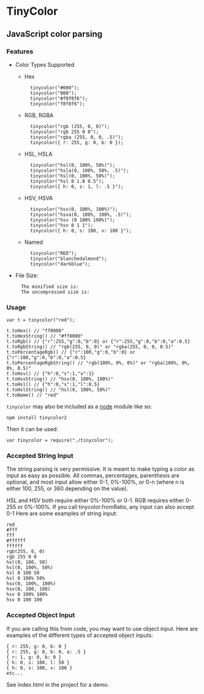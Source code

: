 # TinyColor
## JavaScript color parsing

### Features
* Color Types Supported
    * Hex

            tinycolor("#000");
            tinycolor("000");
            tinycolor("#f0f0f6");
            tinycolor("f0f0f6");
    * RGB, RGBA

            tinycolor("rgb (255, 0, 0)");
            tinycolor("rgb 255 0 0");
            tinycolor("rgba (255, 0, 0, .5)");
            tinycolor({ r: 255, g: 0, b: 0 });
    * HSL, HSLA

            tinycolor("hsl(0, 100%, 50%)");
            tinycolor("hsla(0, 100%, 50%, .5)");
            tinycolor("hsl(0, 100%, 50%)");
            tinycolor("hsl 0 1.0 0.5");
            tinycolor({ h: 0, s: 1, l: .5 }");
    * HSV, HSVA

            tinycolor("hsv(0, 100%, 100%)");
            tinycolor("hsva(0, 100%, 100%, .5)");
            tinycolor("hsv (0 100% 100%)");
            tinycolor("hsv 0 1 1");
            tinycolor({ h: 0, s: 100, v: 100 }");
    * Named

            tinycolor("RED");
            tinycolor("blanchedalmond");
            tinycolor("darkblue");
* File Size:

        The minified size is:
        The uncompressed size is:

### Usage
    var t = tinycolor("red");

	t.toHex() // "ff0000"
	t.toHexString() // "#ff0000"
	t.toRgb() // {"r":255,"g":0,"b":0} or {"r":255,"g":0,"b":0,"a":0.5}
	t.toRgbString() // "rgb(255, 0, 0)" or "rgba(255, 0, 0, 0.5)"
    t.toPercentageRgb() // {"r":100,"g":0,"b":0} or {"r":100,"g":0,"b":0,"a":0.5}
    t.toPercentageRgbString() // "rgb(100%, 0%, 0%)" or "rgba(100%, 0%, 0%, 0.5)"
    t.toHsv() // {"h":0,"s":1,"v":1}
	t.toHsvString() // "hsv(0, 100%, 100%)"
	t.toHsl() // {"h":0,"s":1,"l":0.5}
	t.toHslString() // "hsl(0, 100%, 50%)"
	t.toName() // "red"

`tinycolor` may also be included as a [node](http://nodejs.org/) module like so:

    npm install tinycolor2

Then it can be used:

    var tinycolor = require("./tinycolor");

### Accepted String Input
The string parsing is very permissive.  It is meant to make typing a color as input as easy as possible.  All commas, percentages, parenthesis are optional, and most input allow either 0-1, 0%-100%, or 0-n (where n is either 100, 255, or 360 depending on the value).

HSL and HSV both require either 0%-100% or 0-1.  RGB requires either 0-255 or 0%-100%.  If you call tinycolor.fromRatio, any input can also accept 0-1
Here are some examples of string input:

    red
    #fff
    fff
    #ffffff
    ffffff
    rgb(255, 0, 0)
    rgb 255 0 0
    hsl(0, 100, 50)
    hsl(0, 100%, 50%)
    hsl 0 100 50
    hsl 0 100% 50%
    hsv(0, 100%, 100%)
    hsv(0, 100, 100)
    hsv 0 100% 100%
    hsv 0 100 100

### Accepted Object Input
If you are calling this from code, you may want to use object input.  Here are examples of the different types of accepted object inputs:

    { r: 255, g: 0, b: 0 }
    { r: 255, g: 0, b: 0, a: .5 }
    { r: 1, g: 0, b: 0 }
    { h: 0, s: 100, l: 50 }
    { h: 0, s: 100, v: 100 }
    etc...

See index.html in the project for a demo.